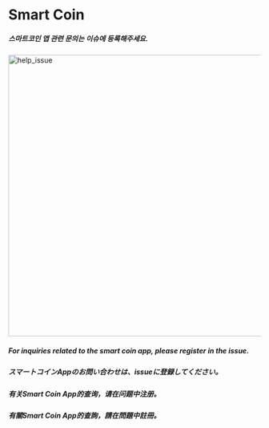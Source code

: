 # Smart Coin

##### 스마트코인 앱 관련 문의는 이슈에 등록해주세요.
<img width="561" alt="help_issue" src="https://user-images.githubusercontent.com/20237288/128812605-71970e41-8110-4509-bfeb-e61e3f2fdcd7.png">

##### For inquiries related to the smart coin app, please register in the issue.
##### スマートコインAppのお問い合わせは、issueに登録してください。
##### 有关Smart Coin App的查询，请在问题中注册。
##### 有關Smart Coin App的查詢，請在問題中註冊。
